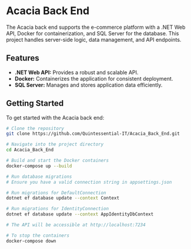 # Acacia Back End

The Acacia back end supports the e-commerce platform with a .NET Web API, Docker for containerization, and SQL Server for the database. This project handles server-side logic, data management, and API endpoints.

## Features

- **.NET Web API:** Provides a robust and scalable API.
- **Docker:** Containerizes the application for consistent deployment.
- **SQL Server:** Manages and stores application data efficiently.

## Getting Started

To get started with the Acacia back end:

```bash
# Clone the repository
git clone https://github.com/Quintessential-IT/Acacia_Back_End.git

# Navigate into the project directory
cd Acacia_Back_End

# Build and start the Docker containers
docker-compose up --build

# Run database migrations
# Ensure you have a valid connection string in appsettings.json

# Run migrations for DefaultConnection
dotnet ef database update --context Context

# Run migrations for IdentityConnection
dotnet ef database update --context AppIdentityDbContext

# The API will be accessible at http://localhost:7234

# To stop the containers
docker-compose down
